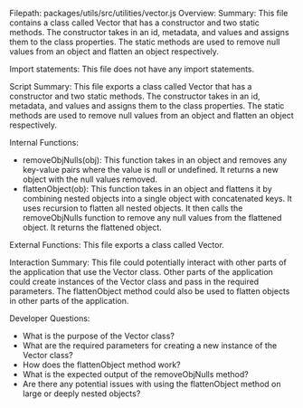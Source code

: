 Filepath: packages/utils/src/utilities/vector.js
Overview: Summary:
This file contains a class called Vector that has a constructor and two static methods. The constructor takes in an id, metadata, and values and assigns them to the class properties. The static methods are used to remove null values from an object and flatten an object respectively.

Import statements:
This file does not have any import statements.

Script Summary:
This file exports a class called Vector that has a constructor and two static methods. The constructor takes in an id, metadata, and values and assigns them to the class properties. The static methods are used to remove null values from an object and flatten an object respectively.

Internal Functions:
- removeObjNulls(obj): This function takes in an object and removes any key-value pairs where the value is null or undefined. It returns a new object with the null values removed.
- flattenObject(ob): This function takes in an object and flattens it by combining nested objects into a single object with concatenated keys. It uses recursion to flatten all nested objects. It then calls the removeObjNulls function to remove any null values from the flattened object. It returns the flattened object.

External Functions:
This file exports a class called Vector.

Interaction Summary:
This file could potentially interact with other parts of the application that use the Vector class. Other parts of the application could create instances of the Vector class and pass in the required parameters. The flattenObject method could also be used to flatten objects in other parts of the application.

Developer Questions:
- What is the purpose of the Vector class?
- What are the required parameters for creating a new instance of the Vector class?
- How does the flattenObject method work?
- What is the expected output of the removeObjNulls method?
- Are there any potential issues with using the flattenObject method on large or deeply nested objects?

